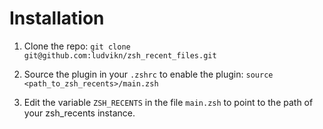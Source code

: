 # Installation

1. Clone the repo:
```git clone git@github.com:ludvikn/zsh_recent_files.git```
 
2. Source the plugin in your ```.zshrc``` to enable the plugin:
```source <path_to_zsh_recents>/main.zsh```

3. Edit the variable ```ZSH_RECENTS``` in the file ```main.zsh``` to point to 
   the path of your zsh_recents instance.

